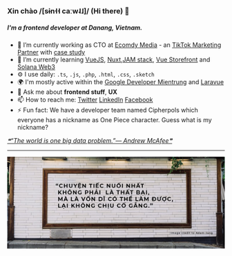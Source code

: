 ### Xin chào /[sɨn˧˧ caːw˨˩]/ (Hi there) 👋

##### I'm a frontend developer at Danang, Vietnam.

- 🏡 I’m currently working as CTO at [Ecomdy Media](https://ecomdymedia.com/) - an [TikTok Marketing Partner](https://partners.tiktok.com/partner-details/7047014454382297089/pc/en?rid=evvl6u5prse) with [case study](https://www.tiktok.com/business/en-US/inspiration/ecomdy-media?)
- 🌳 I’m currently learning [VueJS](https://vuejs.org/), [Nuxt](https://nuxtjs.org/),[JAM stack](https://jamstack.org/), [Vue Storefront](https://www.vuestorefront.io/) and [Solana Web3](https://solana-labs.github.io/solana-web3.js/)
- ⚙️ I use daily: `.ts`, `.js`, `.php`, `.html`, `.css`, `.sketch`
- 🌍 I'm mostly active within the [Google Developer Mientrung](https://gdgmientrung.com/) and [Laravue](https://github.com/tuandm/laravue)
- 💬 Ask me about **frontend stuff**, **UX**
- 📫 How to reach me: [Twitter](https://twitter.com/nguyenquangtin) [LinkedIn](https://www.linkedin.com/in/tonytinnguyen/) [Facebook](https://www.facebook.com/nguyenquangtin)
- ⚡ Fun fact: We have a developer team named Cipherpols which everyone has a nickname as One Piece character. Guess what is my nickname?

<a href='https://github.com/marketplace/actions/quote-readme'>
<!--STARTS_HERE_QUOTE_README-->
<i>❝“The world is one big data problem.”— Andrew McAfee❞</i>
<!--ENDS_HERE_QUOTE_README-->
</a>

---

![Quote](https://raw.githubusercontent.com/nguyenquangtin/nguyenquangtin/master/banner.jpg)
